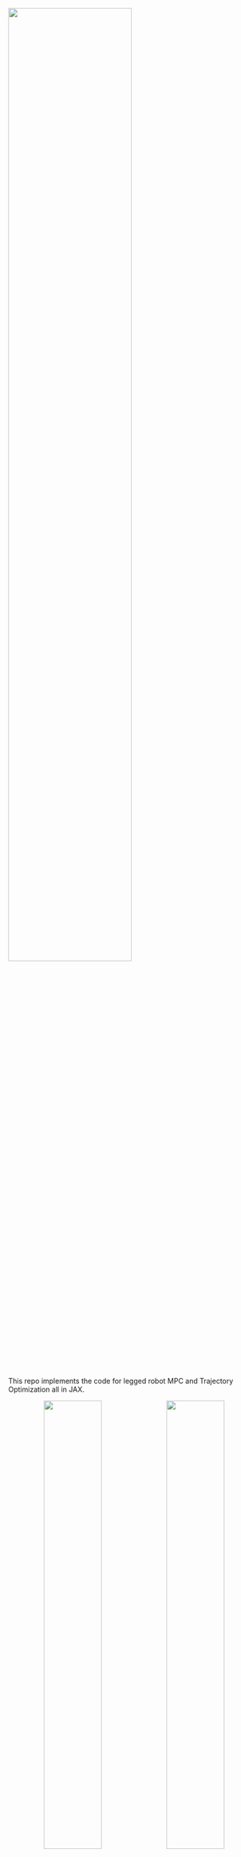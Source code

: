 <p align="left">
 <img src="https://github.com/user-attachments/assets/faaee057-131d-47da-b841-8832d536e5c5" width="70%" /> 
</p>

This repo implements the code for legged robot MPC and Trajectory Optimization all in JAX. 

<p align="center">
  <img src="https://github.com/user-attachments/assets/de8b9650-684e-4f31-82e4-9a0035f50f8e" width="48%" />
  
  <img src="https://github.com/user-attachments/assets/22d8fcd2-32f4-41c5-acb6-7eedf1bc66ee" width="48%" />
</p>
<div align="center">
  <a href="#Installation"><b>Installation</b></a> |
  <a href="https://arxiv.org/abs/2506.07823"><b>PrePrint</b></a> |
  <a href="https://youtu.be/zquKLxbAU_Y"><b>Video</b></a> |
  
</div>


## Features
**MPX** is a [JAX](https://github.com/google/jax) library that provides:

✅ **True GPU Parallelism**
Exploits both temporal and state-space parallel scans directly on the GPU, without approximations or offline precomputations. Lower the complexity to $\mathcal{O}(\log{n}\log{N} + \log{m})$  from the classical $\mathcal{O}(N(n + m)^3)$ where n = state dim, m = control dim, N = horizon length

✅ **JAX Autodiff & Vectorization**
Fully differentiable solver easily integrates into learning pipelines and supports batched RL-style environments.

✅ **A multiple-shooting SQP** formulation solves the KKT system in parallel, maintaining exactness and fast convergence.

✅ **MJX MODELS** Support [MJX](https://mujoco.readthedocs.io/en/stable/mjx.html) whole body dynamics (included examples with [**Talos**](https://github.com/iit-DLSLab/mpx/blob/main/examples/mjx_talos.py), [**H1**](https://github.com/iit-DLSLab/mpx/blob/main/examples/mjx_h1.py), [**Aliengo**](https://github.com/iit-DLSLab/mpx/blob/main/examples/mjx_quad.py) and **Go2**)

The solver is wrapped by the `MPCControllerWrapper` class, and all the settings (such as the dynamics model and cost function to be used) can be changed in the config files. Examples for various legged robots are provided in the `examples` folder.
> **Note:**  
> If you want to solve multiple MPC in parallel, use `BatchedMPCControllerWrapper` look at the examples/multi_env.py
> `MPCControllerWrapper` and `BatchedMPCControllerWrapper` are designed to use the whole body model, if you want to use the srbd model, use `mpc_wrapper_srbd.py`; look at examples/srbd_quad.py

## Installation

### Set Up Conda Environment
Create and activate the conda environment:
```
conda create -n mpx_env python=3.13 -y
conda activate mpx_env
```

### Install with pip 
from the repo main folder
```
pip install -e .
```


## RUN example
```
conda activate mpx_env
python mpx/examples/mjx_quad.py
```
> **Note:**  
The first time running the script it can take more than a minute to JIT the solver

## Citing this work

```bibtex
@misc{2025primaldualilqrgpuacceleratedlearning,
      title={Primal-Dual iLQR for GPU-Accelerated Learning and Control in Legged Robots}, 
      author={Lorenzo Amatucci and João Sousa-Pinto and Giulio Turrisi and Dominique Orban and Victor Barasuol and Claudio Semini},
      year={2025},
      eprint={2506.07823},
      archivePrefix={arXiv},
      primaryClass={cs.RO},
      url={https://arxiv.org/abs/2506.07823}, 
}
```

